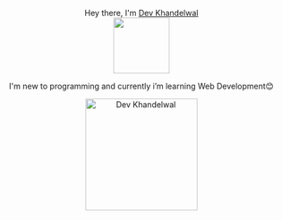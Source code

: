 <p align="center"> Hey there, I'm <a href="#">Dev Khandelwal</a> <br />
<img src="https://media.tenor.com/rbx3ph5SLRUAAAAi/pikachu-pokemon.gif" width="100" />
  </p>

  <p align="center">I'm new to programming and currently i’m learning Web Development😊</p>
  
 
<p align="center">
  
   <img src="https://count.getloli.com/get/@khandelwaldev" alt="Dev Khandelwal" width="200" />
  
  </p>
